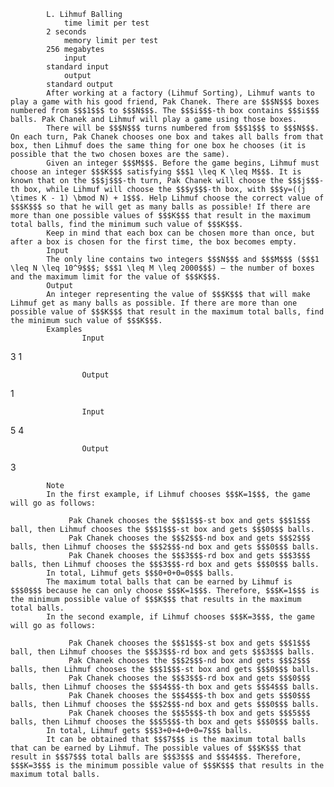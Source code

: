 			L. Lihmuf Balling
				time limit per test
			2 seconds
				memory limit per test
			256 megabytes
				input
			standard input
				output
			standard output
			After working at a factory (Lihmuf Sorting), Lihmuf wants to play a game with his good friend, Pak Chanek. There are $$$N$$$ boxes numbered from $$$1$$$ to $$$N$$$. The $$$i$$$-th box contains $$$i$$$ balls. Pak Chanek and Lihmuf will play a game using those boxes.
			There will be $$$N$$$ turns numbered from $$$1$$$ to $$$N$$$. On each turn, Pak Chanek chooses one box and takes all balls from that box, then Lihmuf does the same thing for one box he chooses (it is possible that the two chosen boxes are the same).
			Given an integer $$$M$$$. Before the game begins, Lihmuf must choose an integer $$$K$$$ satisfying $$$1 \leq K \leq M$$$. It is known that on the $$$j$$$-th turn, Pak Chanek will choose the $$$j$$$-th box, while Lihmuf will choose the $$$y$$$-th box, with $$$y=((j \times K - 1) \bmod N) + 1$$$. Help Lihmuf choose the correct value of $$$K$$$ so that he will get as many balls as possible! If there are more than one possible values of $$$K$$$ that result in the maximum total balls, find the minimum such value of $$$K$$$.
			Keep in mind that each box can be chosen more than once, but after a box is chosen for the first time, the box becomes empty.
			Input
			The only line contains two integers $$$N$$$ and $$$M$$$ ($$$1 \leq N \leq 10^9$$$; $$$1 \leq M \leq 2000$$$) — the number of boxes and the maximum limit for the value of $$$K$$$.
			Output
			An integer representing the value of $$$K$$$ that will make Lihmuf get as many balls as possible. If there are more than one possible value of $$$K$$$ that result in the maximum total balls, find the minimum such value of $$$K$$$.
			Examples
					Input
					
3 1

					Output
					
1

					Input
					
5 4

					Output
					
3

			Note
			In the first example, if Lihmuf chooses $$$K=1$$$, the game will go as follows: 
			 
				 Pak Chanek chooses the $$$1$$$-st box and gets $$$1$$$ ball, then Lihmuf chooses the $$$1$$$-st box and gets $$$0$$$ balls. 
				 Pak Chanek chooses the $$$2$$$-nd box and gets $$$2$$$ balls, then Lihmuf chooses the $$$2$$$-nd box and gets $$$0$$$ balls. 
				 Pak Chanek chooses the $$$3$$$-rd box and gets $$$3$$$ balls, then Lihmuf chooses the $$$3$$$-rd box and gets $$$0$$$ balls. 
			In total, Lihmuf gets $$$0+0+0=0$$$ balls.
			The maximum total balls that can be earned by Lihmuf is $$$0$$$ because he can only choose $$$K=1$$$. Therefore, $$$K=1$$$ is the minimum possible value of $$$K$$$ that results in the maximum total balls.
			In the second example, if Lihmuf chooses $$$K=3$$$, the game will go as follows: 
			 
				 Pak Chanek chooses the $$$1$$$-st box and gets $$$1$$$ ball, then Lihmuf chooses the $$$3$$$-rd box and gets $$$3$$$ balls. 
				 Pak Chanek chooses the $$$2$$$-nd box and gets $$$2$$$ balls, then Lihmuf chooses the $$$1$$$-st box and gets $$$0$$$ balls. 
				 Pak Chanek chooses the $$$3$$$-rd box and gets $$$0$$$ balls, then Lihmuf chooses the $$$4$$$-th box and gets $$$4$$$ balls. 
				 Pak Chanek chooses the $$$4$$$-th box and gets $$$0$$$ balls, then Lihmuf chooses the $$$2$$$-nd box and gets $$$0$$$ balls. 
				 Pak Chanek chooses the $$$5$$$-th box and gets $$$5$$$ balls, then Lihmuf chooses the $$$5$$$-th box and gets $$$0$$$ balls. 
			In total, Lihmuf gets $$$3+0+4+0+0=7$$$ balls.
			It can be obtained that $$$7$$$ is the maximum total balls that can be earned by Lihmuf. The possible values of $$$K$$$ that result in $$$7$$$ total balls are $$$3$$$ and $$$4$$$. Therefore, $$$K=3$$$ is the minimum possible value of $$$K$$$ that results in the maximum total balls.
